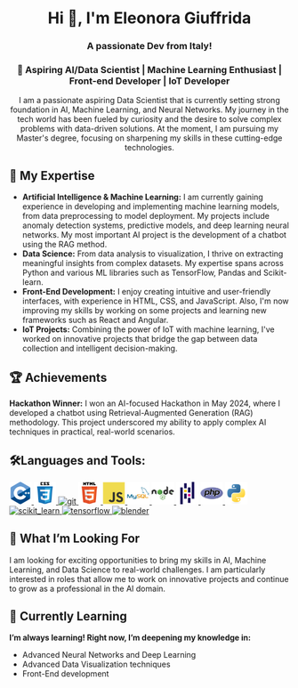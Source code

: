 <h1 align="center">Hi 👋, I'm Eleonora Giuffrida</h1>
<h3 align="center">A passionate Dev from Italy!</h3>
<h3 align="center">🚀 Aspiring AI/Data Scientist | Machine Learning Enthusiast | Front-end Developer | IoT Developer </h3>
<p align="center">I am a passionate aspiring Data Scientist that is currently setting strong foundation in AI, Machine Learning, and Neural Networks. My journey in the tech world has been fueled by curiosity and the desire to solve complex problems with data-driven solutions. At the moment, I am pursuing my Master's degree, focusing on sharpening my skills in these cutting-edge technologies.</p>


<h2>🧠 My Expertise</h2>
<ul>
<li><strong>Artificial Intelligence & Machine Learning:</strong> I am currently gaining experience in developing and implementing machine learning models, from data preprocessing to model deployment. My projects include anomaly detection systems, predictive models, and deep learning neural networks. My most important AI project is the development of a chatbot using the RAG method.</li>

<li><strong>Data Science:</strong> From data analysis to visualization, I thrive on extracting meaningful insights from complex datasets. My expertise spans across Python and various ML libraries such as TensorFlow, Pandas and Scikit-learn.</li>

<li><strong>Front-End Development:</strong> I enjoy creating intuitive and user-friendly interfaces, with experience in HTML, CSS, and JavaScript. Also, I'm now improving my skills by working on some projects and learning new frameworks such as React and Angular.</li>

<li><strong>IoT Projects:</strong> Combining the power of IoT with machine learning, I've worked on innovative projects that bridge the gap between data collection and intelligent decision-making.</li>


</ul>


<h2>🏆 Achievements</h2>

<strong>Hackathon Winner:</strong> I won an AI-focused Hackathon in May 2024, where I developed a chatbot using Retrieval-Augmented Generation (RAG) methodology. This project underscored my ability to apply complex AI techniques in practical, real-world scenarios.

<!--IoT Hackathon Champion: I also clinched first place in an IoT Hackathon, where my project demonstrated the effective integration of IoT devices with real-time data analysis.-->

<h2>🛠️Languages and Tools:</h2>
<p align="left"><a href="https://www.w3schools.com/cpp/" target="_blank" rel="noreferrer"> <img src="https://raw.githubusercontent.com/devicons/devicon/master/icons/cplusplus/cplusplus-original.svg" alt="cplusplus" width="40" height="40"/> </a> <a href="https://www.w3schools.com/css/" target="_blank" rel="noreferrer"> <img src="https://raw.githubusercontent.com/devicons/devicon/master/icons/css3/css3-original-wordmark.svg" alt="css3" width="40" height="40"/> </a> <a href="https://git-scm.com/" target="_blank" rel="noreferrer"> <img src="https://www.vectorlogo.zone/logos/git-scm/git-scm-icon.svg" alt="git" width="40" height="40"/> </a> <a href="https://www.w3.org/html/" target="_blank" rel="noreferrer"> <img src="https://raw.githubusercontent.com/devicons/devicon/master/icons/html5/html5-original-wordmark.svg" alt="html5" width="40" height="40"/> </a> <a href="https://developer.mozilla.org/en-US/docs/Web/JavaScript" target="_blank" rel="noreferrer"> <img src="https://raw.githubusercontent.com/devicons/devicon/master/icons/javascript/javascript-original.svg" alt="javascript" width="40" height="40"/> </a> <a href="https://www.mysql.com/" target="_blank" rel="noreferrer"> <img src="https://raw.githubusercontent.com/devicons/devicon/master/icons/mysql/mysql-original-wordmark.svg" alt="mysql" width="40" height="40"/> </a> <a href="https://nodejs.org" target="_blank" rel="noreferrer"> <img src="https://raw.githubusercontent.com/devicons/devicon/master/icons/nodejs/nodejs-original-wordmark.svg" alt="nodejs" width="40" height="40"/> </a> <a href="https://pandas.pydata.org/" target="_blank" rel="noreferrer"> <img src="https://raw.githubusercontent.com/devicons/devicon/2ae2a900d2f041da66e950e4d48052658d850630/icons/pandas/pandas-original.svg" alt="pandas" width="40" height="40"/> </a> <a href="https://www.php.net" target="_blank" rel="noreferrer"> <img src="https://raw.githubusercontent.com/devicons/devicon/master/icons/php/php-original.svg" alt="php" width="40" height="40"/> </a> <a href="https://www.python.org" target="_blank" rel="noreferrer"> <img src="https://raw.githubusercontent.com/devicons/devicon/master/icons/python/python-original.svg" alt="python" width="40" height="40"/> </a> <a href="https://scikit-learn.org/" target="_blank" rel="noreferrer"> <img src="https://upload.wikimedia.org/wikipedia/commons/0/05/Scikit_learn_logo_small.svg" alt="scikit_learn" width="40" height="40"/> </a> <a href="https://www.tensorflow.org" target="_blank" rel="noreferrer"> <img src="https://www.vectorlogo.zone/logos/tensorflow/tensorflow-icon.svg" alt="tensorflow" width="40" height="40"/> </a> 
<a href="https://www.blender.org/" target="_blank" rel="noreferrer"> <img src="https://download.blender.org/branding/community/blender_community_badge_white.svg" alt="blender" width="40" height="40"/> </a></p>


<h2>🎯 What I’m Looking For</h2>
<p>I am looking for exciting opportunities to bring my skills in AI, Machine Learning, and Data Science to real-world challenges. I am particularly interested in roles that allow me to work on innovative projects and continue to grow as a professional in the AI domain.</p>

<h2>🌱 Currently Learning</h2>
<p><strong>I’m always learning! Right now, I’m deepening my knowledge in:</strong></p>
<ul>
  <li>Advanced Neural Networks and Deep Learning</li>
  <li>Advanced Data Visualization techniques</li>
  <li>Front-End development</li>
</ul>



<!--
**x-Lele-x/x-Lele-x** is a ✨ _special_ ✨ repository because its `README.md` (this file) appears on your GitHub profile.

Here are some ideas to get you started:

- 🔭 I’m currently working on ...
- 🌱 I’m currently learning ...
- 👯 I’m looking to collaborate on ...
- 🤔 I’m looking for help with ...
- 💬 Ask me about ...
- 📫 How to reach me: ...
- 😄 Pronouns: ...
- ⚡ Fun fact: ...
-->
